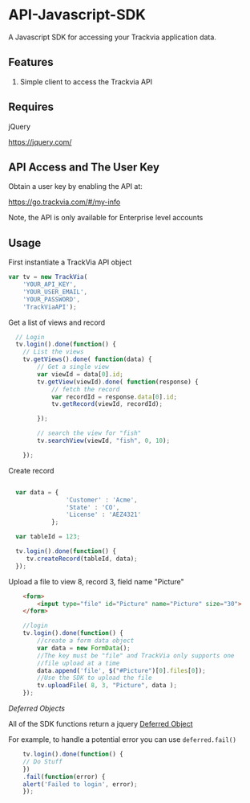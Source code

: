 # API-Javascript-SDK
A Javascript SDK for accessing your Trackvia application data.

## Features

1. Simple client to access the Trackvia API

## Requires
jQuery

https://jquery.com/


## API Access and The User Key

Obtain a user key by enabling the API at:

  https://go.trackvia.com/#/my-info

Note, the API is only available for Enterprise level accounts

## Usage

First instantiate a TrackVia API object

```javascript
var tv = new TrackVia(
    'YOUR_API_KEY',
    'YOUR_USER_EMAIL',
    'YOUR_PASSWORD',
    'TrackViaAPI');
```

Get a list of views and record
```javascript
  // Login
  tv.login().done(function() {
    // List the views
    tv.getViews().done( function(data) {
        // Get a single view  
        var viewId = data[0].id;
        tv.getView(viewId).done( function(response) {
            // fetch the record
            var recordId = response.data[0].id;
            tv.getRecord(viewId, recordId);

        });

        // search the view for "fish"
        tv.searchView(viewId, "fish", 0, 10);

    });
```


Create record
```javascript

  var data = {
                'Customer' : 'Acme',
                'State' : 'CO',
                'License' : 'AEZ4321'
            };

  var tableId = 123;

  tv.login().done(function() {
     tv.createRecord(tableId, data);
  });
```

Upload a file to view 8, record 3, field name "Picture"
```html
    <form>
        <input type="file" id="Picture" name="Picture" size="30">
    </form>
```

```javascript
    //login
    tv.login().done(function() {
        //create a form data object
        var data = new FormData();
        //The key must be "file" and TrackVia only supports one
        //file upload at a time
        data.append('file', $("#Picture")[0].files[0]);
        //Use the SDK to upload the file
        tv.uploadFile( 8, 3, "Picture", data );
    });
```

*Deferred Objects*

All of the SDK functions return a jquery [Deferred Object](http://api.jquery.com/category/deferred-object/)

For example, to handle a potential error you can use `deferred.fail()`

```javascript
    tv.login().done(function() {
	// Do Stuff
    })
    .fail(function(error) {
	alert('Failed to login', error);
    });
```
